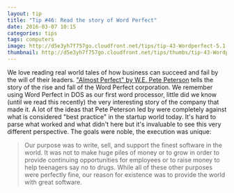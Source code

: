 ```yaml
---
layout: tip
title: "Tip #46: Read the story of Word Perfect"
date: 2016-03-07 10:15
categories: tips
tags: computers
image: http://d5e3yh7f757go.cloudfront.net/tips/tip-43-Wordperfect-5.1-dos.png
thumbnail: http://d5e3yh7f757go.cloudfront.net/tips/thumbs/tip-43-Wordperfect-5.1-dos.png
---
```

We love reading real world tales of how business can succeed and fail by the will of their leaders. ["Almost Perfect" by W.E. Pete Peterson](http://www.wordplace.com/ap/index.shtml) tells the story of the rise and fall of the Word Perfect corporation. We remember using Word Perfect in DOS as our first word processor, little did we know (until we read this recently) the very interesting story of the company that made it. A lot of the ideas that Pete Peterson led by were completely against what is considered "best practice" in the startup world today. It's hard to parse what worked and what didn't here but it's invaluable to see this very different perspective. The goals were noble, the execution was unique:

> Our purpose was to write, sell, and support the finest software in the world. It was not to make huge piles of money or to grow in order to provide continuing opportunities for employees or to raise money to help teenagers say no to drugs. While all of these other purposes were perfectly fine, our reason for existence was to provide the world with great software.